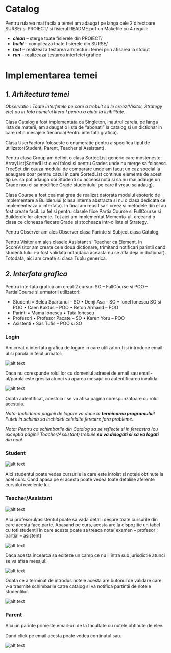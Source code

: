 # Catalog


Pentru rularea mai facila a temei am adaugat pe langa cele 2 directoare SURSE/ si PROIECT/
si fisierul README.pdf un Makefile cu 4 reguili:

- **_clean_** – sterge toate fisierele din PROIECT/
- **_build_** – compileaza toate fisierele din SURSE/
- **_test_** – realizeaza testarea arhitecturii temei prin afisarea la stdout
- **_run_** – realizeaza testarea interfetei grafice

# Implementarea temei

## _1. Arhitectura temei_

_Observatie_ : _Toate interfetele pe care a trebuit sa le creez(Visitor, Strategy etc) au in fata
numelui litera I pentru a ajuta la lizibilitate._

Clasa Catalog a fost implementata ca Singleton, inautrul careia, pe langa lista de materii, am
adaugat o lista de “abonati” la catalog si un dictionar in care retin mesajele fiecaruia(Pentru
interfata grafica).

Clasa UserFactory foloseste o enumeratie pentru a specifica tipul de utilizator(Student,
Parent, Teacher si Assistant).

Pentru clasa Group am definit o clasa SortedList generic care mosteneste
ArrayList(SortedList o voi folosi si pentru Grades unde nu merge sa folosesc TreeSet din
cauza modului de comparare unde am facut un caz special la adaugare doar pentru cazul in
care SortedList continue elemente de acest tip i.e. sa pot adauga doi Studenti cu acceasi
nota si sa nu mai adauge un Grade nou ci sa modifice Grade studentului pe care il vreau sa
adaug).

Clasa Course a fost cea mai grea de realizat datorata modului esoteric de implementare a
Builderului (clasa interna abstracta si nu o clasa dedicata ce implementeaza o interfata). In
final am reusit sa-l creez si metodele din el au fost create facil. La fel si pentru clasele fiice
PartialCourse si FullCourse si Builderele lor aferente. Tot aici am implementat Memento-ul,
creeand o clasa ce cloneaza fiecare Grade si stocheaza intr-o lista si Strategy.


Pentru Observer am ales Observer clasa Parinte si Subject clasa Catalog.

Pentru Visitor am ales clasele Assistant si Teacher ca Element. In ScoreVisitor am create cele
doua dictionare, trimitand notificari parintii cand studentulului i-a fost validata nota(daca
aceasta nu se afla deja in dictionar). Totodata, aici am create si clasa Tuplu generica.

## _2. Interfata grafica_

Pentru interfata grafica am creat 2 cursuri SO – FullCourse si POO – PartialCourse si
urmatorii utilizatori:

- Studenti
    ▪ Belea Spartanul – SO
    ▪ Denji Asa – SO
    ▪ Ionel Ionescu SO si POO
    ▪ Caen Kaktus – POO
    ▪ Beton Armand – POO
- Parinti
    ▪ Mama Ionescu
    ▪ Tata Ionescu
- Profesori
    ▪ Profesor Pacate – SO
    ▪ Karen Yoru – POO
- Asistenti
    ▪ Sas Tufis – POO si SO

### Login

Am creat o interfata grafica de logare in care utilizatorul isi introduce email-ul si parola in
felul urmator:

![alt text](https://github.com/ReGeLePuMa/array-sorting-algorithms/assets/93268175/0ed4f680-bf06-43be-a62e-d962cc9f0f08)


Daca nu corespunde rolul lor cu domeniul adresei de email sau email-ul/parola este gresita
atunci va aparea mesajul cu autentificarea invalida

![alt text](https://github.com/ReGeLePuMa/array-sorting-algorithms/assets/93268175/9139d2ea-5a46-44ff-a04c-0226a57940f0)

Odata autentificat, acestuia i se va afisa pagina corespunzatoare cu rolul acestuia.

_Nota: Inchiderea paginii de logare va duce la_ **_terminarea programului_**_! Puteti in schimb sa
inchideti celelalte ferestre fara probleme._

_Nota: Pentru ca schimbarile din Catalog sa se reflecte si in fereastra (cu exceptia paginii
Teacher/Assistant) trebuie_ **_sa va delogati si sa va logati_** _din nou!_

### Student

![alt text](https://github.com/ReGeLePuMa/array-sorting-algorithms/assets/93268175/cb400d73-ebc5-4901-810b-6df3a33273ab)

Aici studentul poate vedea cursurile la care este inrolat si notele obtinute la acel curs. Cand
apasa pe el acesta poate vedea toate detaliile aferente cursului revelente lui.


### Teacher/Assistant

![alt text](https://github.com/ReGeLePuMa/array-sorting-algorithms/assets/93268175/b117e753-39c0-425d-a822-4d95acdb812e)

Aici profesorul/asistentul poate sa vada detalii despre toate cursurile din care acesta face
parte. Apasand pe curs, acesta are la dispozitie un tabel cu toti studentii in care acesta
poate sa treaca nota( examen – profesor ; partial – asistent)

![alt text](https://github.com/ReGeLePuMa/array-sorting-algorithms/assets/93268175/4e8a4dab-059e-4c07-ab13-c31027d7726f)

Daca acesta incearca sa editeze un camp ce nu ii intra sub jurisdictie atunci se va afisa
mesajul:

![alt text](https://github.com/ReGeLePuMa/array-sorting-algorithms/assets/93268175/2b38aab6-77fd-45e0-a8d8-c19029a3a74e)


Odata ce a terminat de introdus notele acesta are butonul de validare care v-a trasmite
schimbarile catre catalog si va notifica partintii de notele studentilor.

![alt text](https://github.com/ReGeLePuMa/array-sorting-algorithms/assets/93268175/e8a52815-4688-4ce9-959e-4816e35e5da7)

### Parent

Aici un parinte primeste email-uri de la facultate cu notele obtinute de elev.

Dand click pe email acesta poate vedea continutul sau.

![alt text](https://github.com/ReGeLePuMa/array-sorting-algorithms/assets/93268175/11a414a5-1ce0-4cf9-8116-a1970c8230e8)



